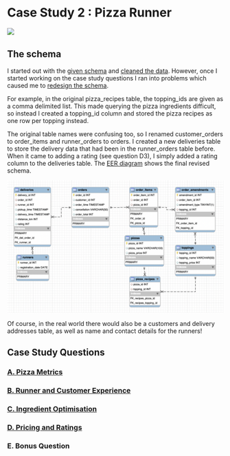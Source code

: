 <h1>Case Study 2 : Pizza Runner</h1>
<a href="https://8weeksqlchallenge.com/case-study-2/" target="_blank">
<img src="https://8weeksqlchallenge.com/images/case-study-designs/2.png" width = "400">
</a>

## The schema
I started out with the [given schema](1_schema.sql) and [cleaned the data](2_data_cleaning.sql). However, once I started working on the case study questions I ran into problems which caused me to [redesign the schema](3_schema_v2.sql). 

For example, in the original pizza_recipes table, the topping_ids are given as a comma delimited list. This made querying the pizza ingredients difficult, so instead I created a topping_id column and stored the pizza recipes as one row per topping instead. 

The original table names were confusing too, so I renamed customer_orders to order_items and runner_orders to orders. I created a new deliveries table to store the delivery data that had been in the runner_orders table before. When it came to adding a rating (see question D3), I simply added a rating column to the deliveries table. The [EER diagram](pizza_runner_v2.png) shows the final revised schema. 

![Pizza Runner v2 EER diagram](pizza_runner_v2.png)

Of course, in the real world there would also be a customers and delivery addresses table, as well as name and contact details for the runners!

## Case Study Questions

### [A. Pizza Metrics](A_pizza_metrics.md)
### [B. Runner and Customer Experience](B_runner_cust_experience.md)
### [C. Ingredient Optimisation](C_ingredient_optimisation.md)
### [D. Pricing and Ratings](D_pricing_and_ratings.md)
### E. Bonus Question
